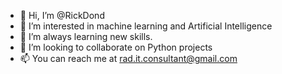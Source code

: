 - 👋 Hi, I’m @RickDond
- 👀 I’m interested in machine learning and Artificial Intelligence
- 🌱 I’m always learning new skills.
- 💞️ I’m looking to collaborate on Python projects
- 📫 You can reach me at rad.it.consultant@gmail.com

<!---
RickDond/RickDond is a ✨ special ✨ repository because its `README.md` (this file) appears on your GitHub profile.
You can click the Preview link to take a look at your changes.
--->
